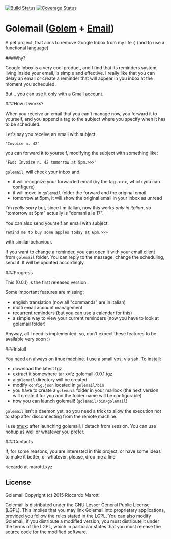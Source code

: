 [![Build Status](https://travis-ci.org/riccardomarotti/golemail.svg?branch=master)](https://travis-ci.org/riccardomarotti/golemail)
[![Coverage Status](https://coveralls.io/repos/github/riccardomarotti/golemail/badge.svg?branch=master)](https://coveralls.io/github/riccardomarotti/golemail?branch=master)

# Golemail ([Golem](https://en.wikipedia.org/wiki/Golem) + [Email](https://en.wikipedia.org/wiki/Email)) #

A pet project, that  aims to remove Google Inbox from  my life :) (and
to use a functional language)

###Why?

Google Inbox  is a very  cool product, and  I find that  its reminders
system, living inside  your email, is simple and  effective.  I really
like that you can delay an email or create a reminder that will appear
in you inbox at the moment you scheduled.

But... you can use it only with a Gmail account.


###How it works?

When you receive an email that you can't manage now, you forward it to
yourself, and you  append a tag to the subject  where you specify when
it has to be scheduled.

Let's say you receive an email with subject

    "Invoice n. 42"

you can forward  it to yourself, modifying the  subject with something
like:

    "Fwd: Invoice n. 42 tomorrow at 5pm.>>>"

`golemail`, will check your inbox and

- it will recognize  your forwarded email (by the tag  .>>>, which you
  can configure)
- it will move in `golemail` folder the forward and the original email
- tomorrow at  5pm, it will show  the original email in  your inbox as
  unread

I'm *really  sorry* but, since  I'm italian,  now this works  *only in
italian*, so "tomorrow at 5pm" actually is "domani alle 17".

You can also send yourself an email with subject:

    remind me to buy some apples today at 6pm.>>>

with similar behaviour.

If you  want to  change a reminder,  you can open  it with  your email
client from  `golemail` folder. You  can reply to the  message, change
the scheduling, send it. It will be updated accordingly.


###Progress

This (0.0.1) is the first released version.

Some important features are missing:
- english translation (now all "commands" are in italian)
- multi email account management
- recurrent reminders (but you can use a calendar for this)
- a simple way to view your current reminders (now you have to look at
  golemail folder)

Anyway, all I need is implemented,  so, don't expect these features to
be available very soon :)


###Install

You need an always  on linux machine. I use a small  vps, via ssh.  To
install:

- download the latest tgz
- extract it somewhere
    tar xvfz golemail-0.0.1.tgz
- a `golemail` directory will be created
- modify `config.json` located in `golemail/bin`
- you have  to create a  `golemail` folder  in your mailbox  (the next
  version  will  create  it  for  you and  the  folder  name  will  be
  configurable)
- now you can launch golemail! (`golemail/bin/golemail`)

`golemail`  isn't a  daemon yet,  so  you need  a trick  to allow  the
execution not to stop after disconnecting from the remote machine.

I  use [tmux](https://tmux.github.io/):  after  launching golemail,  I
detach  from session.   You  can use  nohup as  well  or whatever  you
prefer.


###Contacts

If, for some reasons, you are interested in this project, or have some
ideas to make it better, or whatever, please, drop me a line

riccardo at marotti.xyz


License
-------

Golemail
Copyright (c) 2015 Riccardo Marotti

Golemail is  distributed under the  GNU Lesser General  Public License
(LGPL).   This implies  that you  may link  Golemail into  proprietary
applications, provided you  follow the rules stated in  the LGPL.  You
can also  modify Golemail; if  you distribute a modified  version, you
must distribute  it under the terms  of the LGPL, which  in particular
states  that  you  must  release  the source  code  for  the  modified
software.
